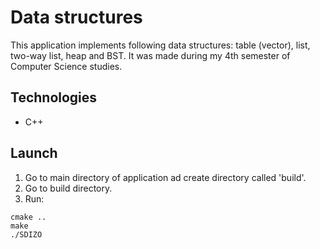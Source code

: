 # Data structures
This application implements following data structures: table (vector), list, two-way list, heap and BST. It was made during my 4th semester of Computer Science studies.
## Technologies
* C++
## Launch
1. Go to main directory of application ad create directory called 'build'.
2. Go to build directory.
3. Run:
```
cmake ..
make
./SDIZO
```
